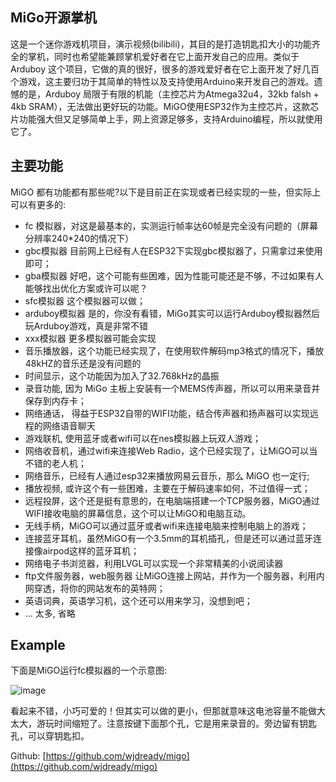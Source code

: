 ## MiGo开源掌机

这是一个迷你游戏机项目，演示视频(bilibili)，其目的是打造钥匙扣大小的功能齐全的掌机，同时也希望能兼顾掌机爱好者在它上面开发自己的应用。类似于 Arduboy 这个项目，它做的真的很好，很多的游戏爱好者在它上面开发了好几百个游戏，这主要归功于其简单的特性以及支持使用Arduino来开发自己的游戏。遗憾的是，Arduboy 局限于有限的机能（主控芯片为Atmega32u4，32kb falsh + 4kb SRAM），无法做出更好玩的功能。MiGO使用ESP32作为主控芯片，这款芯片功能强大但又足够简单上手，网上资源足够多，支持Arduino编程，所以就使用它了。

## 主要功能

MiGO 都有功能都有那些呢?以下是目前正在实现或者已经实现的一些，但实际上可以有更多的:

* fc 模拟器，对这是最基本的，实测运行帧率达60帧是完全没有问题的（屏幕分辨率240*240的情况下）
* gbc模拟器 目前网上已经有人在ESP32下实现gbc模拟器了，只需拿过来使用即可；
* gba模拟器 好吧，这个可能有些困难，因为性能可能还是不够，不过如果有人能够找出优化方案或许可以呢？
* sfc模拟器 这个模拟器可以做；
* arduboy模拟器 是的，你没有看错，MiGo其实可以运行Arduboy模拟器然后玩Arduboy游戏，真是非常不错
* xxx模拟器 更多模拟器可能会实现
* 音乐播放器，这个功能已经实现了，在使用软件解码mp3格式的情况下，播放48kHZ的音乐还是没有问题的
* 时间显示，这个功能因为加入了32.768kHz的晶振
* 录音功能, 因为 MiGo 主板上安装有一个MEMS传声器，所以可以用来录音并保存到内存卡；
* 网络通话， 得益于ESP32自带的WIFI功能，结合传声器和扬声器可以实现远程的网络语音聊天
* 游戏联机, 使用蓝牙或者wifi可以在nes模拟器上玩双人游戏；
* 网络收音机，通过wifi来连接Web Radio，这个已经实现了，让MiGO可以当不错的老人机；
* 网络音乐，已经有人通过esp32来播放网易云音乐，那么 MiGO 也一定行;
* 播放视频, 或许这个有一些困难，主要在于解码速率如何，不过值得一式；
* 远程投屏，这个还是挺有意思的，在电脑端搭建一个TCP服务器，MiGO通过WIFI接收电脑的屏幕信息，这个可以让MiGO和电脑互动。
* 无线手柄，MiGO可以通过蓝牙或者wifi来连接电脑来控制电脑上的游戏；
* 连接蓝牙耳机，虽然MiGO有一个3.5mm的耳机插孔，但是还可以通过蓝牙连接像airpod这样的蓝牙耳机；
* 网络电子书浏览器，利用LVGL可以实现一个非常精美的小说阅读器
* ftp文件服务器，web服务器 让MiGO连接上网站，并作为一个服务器，利用内网穿透，将你的网站发布的英特网；
* 英语词典，英语学习机，这个还可以用来学习，没想到吧；
* ... 太多, 省略

## Example
下面是MiGO运行fc模拟器的一个示意图:

![image](https://user-images.githubusercontent.com/87458342/128992214-d245f9b3-5746-40b6-b6cc-24976eca7534.png)

看起来不错，小巧可爱的！但其实可以做的更小，但那就意味这电池容量不能做大太大，游玩时间缩短了。注意按键下面那个孔，它是用来录音的。旁边留有钥匙孔，可以穿钥匙扣。

Github: [https://github.com/wjdready/migo](https://github.com/wjdready/migo)
